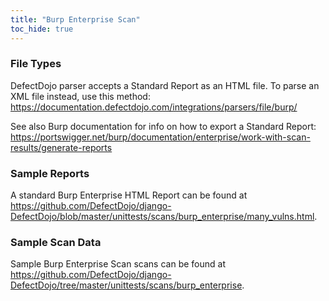 ```yaml
---
title: "Burp Enterprise Scan"
toc_hide: true
---
```


### File Types
DefectDojo parser accepts a Standard Report as an HTML file.  To parse an XML file instead, use this method: https://documentation.defectdojo.com/integrations/parsers/file/burp/

See also Burp documentation for info on how to export a Standard Report: 
https://portswigger.net/burp/documentation/enterprise/work-with-scan-results/generate-reports


### Sample Reports
A standard Burp Enterprise HTML Report can be found at https://github.com/DefectDojo/django-DefectDojo/blob/master/unittests/scans/burp_enterprise/many_vulns.html.

### Sample Scan Data
Sample Burp Enterprise Scan scans can be found at https://github.com/DefectDojo/django-DefectDojo/tree/master/unittests/scans/burp_enterprise.